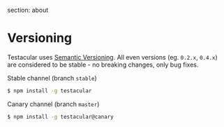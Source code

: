 section: about

# Versioning

Testacular uses [Semantic Versioning]. All even versions (eg. `0.2.x`,
`0.4.x`) are considered to be stable - no breaking changes, only bug
fixes.

Stable channel (branch `stable`)
```bash
$ npm install -g testacular
```

Canary channel (branch `master`)
```bash
$ npm install -g testacular@canary
```

[Semantic Versioning]: http://semver.org/
